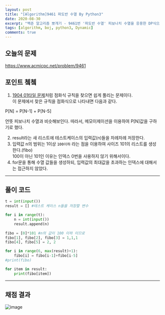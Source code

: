 ```yaml
---
layout: post
title: "[Algorithm]9461 파도반 수열 By Python3"
date: 2020-08-30
excerpt: "백준 알고리즘 뽀개기 - 9461번 '파도반 수열' 피보나치 수열을 응용한 DP식으로 풀이해보자. "
tags: [algorithm, boj, python3, Dynamic]
comments: true
---
```

## 오늘의 문제
<https://www.acmicpc.net/problem/9461>


## 포인트 쳌쳌
1. [1904 01타일 문제](https://www.acmicpc.net/problem/1904)처럼 점화식 규칙을 찾으면 쉽게 풀리는 문제이다.  
이 문제에서 찾은 규칙을 점화식으로 나타내면 다음과 같다.   

P[N] = P[N-1] + P[N-5]   

언뜻 피보나치 수열과 비슷해보인다. 따라서, 메모이제이션을 이용하여 P[N]값을 구하기로 했다.   

2. result라는 새 리스트에 테스트케이스의 입력값(n)들을 차례차례 저장한다.   
3. 입력값 n의 범위는 1이상 `100이하` 라는 점을 이용하여 사이즈 101의 리스트를 생성한다.(fibo)   
100이 아닌 101인 이유는 인덱스 0번을 사용하지 않기 위해서이다.  
4. for문을 통해 수열 값들을 생성하되, 입력값의 최대값을 초과하는 인덱스에 대해서는 접근하지 않았다.   

---

## 풀이 코드 
```python
t = int(input())
result = [] #테스트 케이스 n들을 저장할 변수

for i in range(t):
    n = int(input())
    result.append(n)
    
fibo = [0]*101 #n의 값이 100 이하 이므로
fibo[1], fibo[2], fibo[3] = 1,1,1
fibo[4], fibo[5] = 2, 2

for i in range(6, max(result)+1):
    fibo[i] = fibo[i-1]+fibo[i-5]
#print(fibo)

for item in result:
    print(fibo[item])

```

---

## 채점 결과

![image](https://user-images.githubusercontent.com/41335539/91654616-4b4d7800-eae5-11ea-8269-568f3d14fa18.png)
